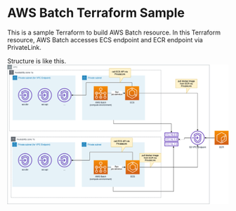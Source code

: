 # AWS Batch Terraform Sample
This is a sample Terraform to build AWS Batch resource. In this Terraform resource, AWS Batch accesses ECS endpoint and ECR endpoint via PrivateLink.

Structure is like this.
![structure image](./images/structure.png)
